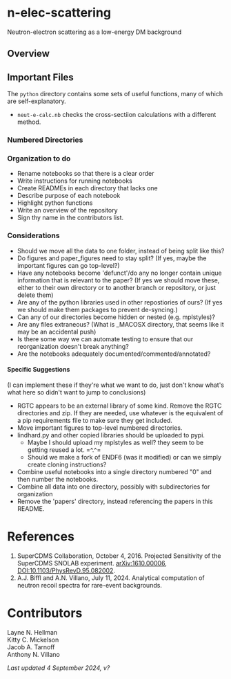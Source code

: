 # n-elec-scattering
Neutron-electron scattering as a low-energy DM background

## Overview

## Important Files

The `python` directory contains some sets of useful functions, many of which are self-explanatory.

* `neut-e-calc.nb` checks the cross-sectiion calculations with a different method.

### Numbered Directories

### Organization to do
* Rename notebooks so that there is a clear order
* Write instructions for running notebooks
* Create READMEs in each directory that lacks one
* Describe purpose of each notebook
* Highlight python functions
* Write an overview of the repository
* Sign thy name in the contributors list.

### Considerations
* Should we move all the data to one folder, instead of being split like this?
* Do figures and paper_figures need to stay split? (If yes, maybe the important figures can go top-level?)
* Have any notebooks become 'defunct'/do any no longer contain unique information that is relevant to the paper? (If yes we should move these, either to their own directory or to another branch or repository, or just delete them)
* Are any of the python libraries used in other repostiories of ours? (If yes we should make them packages to prevent de-syncing.)
* Can any of our directories become hidden or nested (e.g. mplstyles)?
* Are any files extraneous? (What is _MACOSX directory, that seems like it may be an accidental push)
* Is there some way we can automate testing to ensure that our reorganization doesn't break anything?
* Are the notebooks adequately documented/commented/annotated?

#### Specific Suggestions
(I can implement these if they're what we want to do, just don't know what's what here so didn't want to jump to conclusions)
* RGTC appears to be an external library of some kind. Remove the RGTC directories and zip. If they are needed, use whatever is the equivalent of a pip requirements file to make sure they get included.
* Move important figures to top-level numbered directories.
* lindhard.py and other copied libraries should be uploaded to pypi.
    * Maybe I should upload my mplstyles as well? they seem to be getting reused a lot. =^.^=
    * Should we make a fork of ENDF6 (was it modified) or can we simply create cloning instructions?
* Combine useful notebooks into a single directory numbered "0" and then number the notebooks.
* Combine all data into one directory, possibly with subdirectories for organization
* Remove the 'papers' directory, instead referencing the papers in this README.

# References
1. SuperCDMS Collaboration, October 4, 2016. Projected Sensitivity of the SuperCDMS SNOLAB experiment. [arXiv:1610.00006](https://arxiv.org/abs/1610.00006), [DOI:10.1103/PhysRevD.95.082002](https://doi.org/10.1103/PhysRevD.95.082002).
2. A.J. Biffl and A.N. Villano, July 11, 2024. Analytical computation of neutron recoil spectra for rare-event backgrounds.

# Contributors

Layne N. Hellman <br />
Kitty C. Mickelson <br />
Jacob A. Tarnoff <br />
Anthony N. Villano

*Last updated 4 September 2024, v?*
